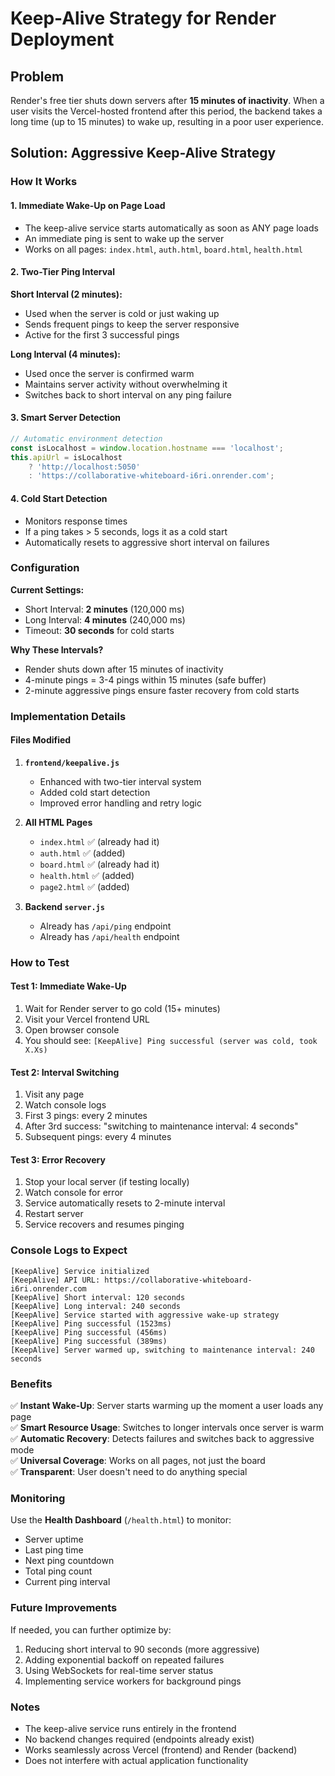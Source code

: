 # Keep-Alive Strategy for Render Deployment

## Problem
Render's free tier shuts down servers after **15 minutes of inactivity**. When a user visits the Vercel-hosted frontend after this period, the backend takes a long time (up to 15 minutes) to wake up, resulting in a poor user experience.

## Solution: Aggressive Keep-Alive Strategy

### How It Works

#### 1. **Immediate Wake-Up on Page Load**
- The keep-alive service starts automatically as soon as ANY page loads
- An immediate ping is sent to wake up the server
- Works on all pages: `index.html`, `auth.html`, `board.html`, `health.html`

#### 2. **Two-Tier Ping Interval**

**Short Interval (2 minutes):**
- Used when the server is cold or just waking up
- Sends frequent pings to keep the server responsive
- Active for the first 3 successful pings

**Long Interval (4 minutes):**
- Used once the server is confirmed warm
- Maintains server activity without overwhelming it
- Switches back to short interval on any ping failure

#### 3. **Smart Server Detection**
```javascript
// Automatic environment detection
const isLocalhost = window.location.hostname === 'localhost';
this.apiUrl = isLocalhost 
    ? 'http://localhost:5050' 
    : 'https://collaborative-whiteboard-i6ri.onrender.com';
```

#### 4. **Cold Start Detection**
- Monitors response times
- If a ping takes > 5 seconds, logs it as a cold start
- Automatically resets to aggressive short interval on failures

### Configuration

**Current Settings:**
- Short Interval: **2 minutes** (120,000 ms)
- Long Interval: **4 minutes** (240,000 ms)
- Timeout: **30 seconds** for cold starts

**Why These Intervals?**
- Render shuts down after 15 minutes of inactivity
- 4-minute pings = 3-4 pings within 15 minutes (safe buffer)
- 2-minute aggressive pings ensure faster recovery from cold starts

### Implementation Details

#### Files Modified

1. **`frontend/keepalive.js`**
   - Enhanced with two-tier interval system
   - Added cold start detection
   - Improved error handling and retry logic

2. **All HTML Pages**
   - `index.html` ✅ (already had it)
   - `auth.html` ✅ (added)
   - `board.html` ✅ (already had it)
   - `health.html` ✅ (added)
   - `page2.html` ✅ (added)

3. **Backend `server.js`**
   - Already has `/api/ping` endpoint
   - Already has `/api/health` endpoint

### How to Test

#### Test 1: Immediate Wake-Up
1. Wait for Render server to go cold (15+ minutes)
2. Visit your Vercel frontend URL
3. Open browser console
4. You should see: `[KeepAlive] Ping successful (server was cold, took X.Xs)`

#### Test 2: Interval Switching
1. Visit any page
2. Watch console logs
3. First 3 pings: every 2 minutes
4. After 3rd success: "switching to maintenance interval: 4 seconds"
5. Subsequent pings: every 4 minutes

#### Test 3: Error Recovery
1. Stop your local server (if testing locally)
2. Watch console for error
3. Service automatically resets to 2-minute interval
4. Restart server
5. Service recovers and resumes pinging

### Console Logs to Expect

```
[KeepAlive] Service initialized
[KeepAlive] API URL: https://collaborative-whiteboard-i6ri.onrender.com
[KeepAlive] Short interval: 120 seconds
[KeepAlive] Long interval: 240 seconds
[KeepAlive] Service started with aggressive wake-up strategy
[KeepAlive] Ping successful (1523ms)
[KeepAlive] Ping successful (456ms)
[KeepAlive] Ping successful (389ms)
[KeepAlive] Server warmed up, switching to maintenance interval: 240 seconds
```

### Benefits

✅ **Instant Wake-Up**: Server starts warming up the moment a user loads any page  
✅ **Smart Resource Usage**: Switches to longer intervals once server is warm  
✅ **Automatic Recovery**: Detects failures and switches back to aggressive mode  
✅ **Universal Coverage**: Works on all pages, not just the board  
✅ **Transparent**: User doesn't need to do anything special  

### Monitoring

Use the **Health Dashboard** (`/health.html`) to monitor:
- Server uptime
- Last ping time
- Next ping countdown
- Total ping count
- Current ping interval

### Future Improvements

If needed, you can further optimize by:
1. Reducing short interval to 90 seconds (more aggressive)
2. Adding exponential backoff on repeated failures
3. Using WebSockets for real-time server status
4. Implementing service workers for background pings

### Notes

- The keep-alive service runs entirely in the frontend
- No backend changes required (endpoints already exist)
- Works seamlessly across Vercel (frontend) and Render (backend)
- Does not interfere with actual application functionality

